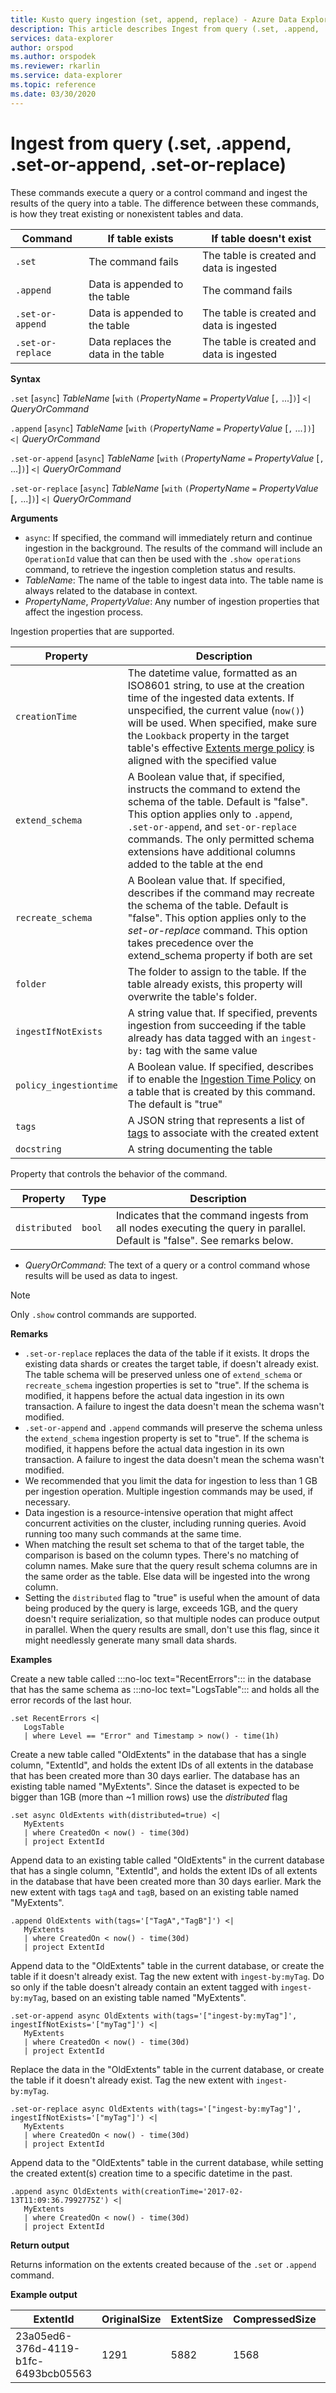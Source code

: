 ```yaml
---
title: Kusto query ingestion (set, append, replace) - Azure Data Explorer
description: This article describes Ingest from query (.set, .append, .set-or-append, .set-or-replace) in Azure Data Explorer.
services: data-explorer
author: orspod
ms.author: orspodek
ms.reviewer: rkarlin
ms.service: data-explorer
ms.topic: reference
ms.date: 03/30/2020
---
```

# Ingest from query (.set, .append, .set-or-append, .set-or-replace)

These commands execute a query or a control command and ingest the results of the query into a table. The difference between these commands, is how they treat
existing or nonexistent tables and data.

|Command          |If table exists                     |If table doesn't exist                    |
|-----------------|------------------------------------|------------------------------------------|
|`.set`           |The command fails                  |The table is created and data is ingested|
|`.append`        |Data is appended to the table      |The command fails                        |
|`.set-or-append` |Data is appended to the table      |The table is created and data is ingested|
|`.set-or-replace`|Data replaces the data in the table|The table is created and data is ingested|

**Syntax**

`.set` [`async`] *TableName* [`with` `(`*PropertyName* `=` *PropertyValue* [`,` ...]`)`] `<|` *QueryOrCommand*

`.append` [`async`] *TableName* [`with` `(`*PropertyName* `=` *PropertyValue* [`,` ...`])`] `<|` *QueryOrCommand*

`.set-or-append` [`async`] *TableName* [`with` `(`*PropertyName* `=` *PropertyValue* [`,` ...]`)`] `<|` *QueryOrCommand*

`.set-or-replace` [`async`] *TableName* [`with` `(`*PropertyName* `=` *PropertyValue* [`,` ...]`)`] `<|` *QueryOrCommand*

**Arguments**

* `async`: If specified, the command will immediately return and continue
  ingestion in the background. The results of the command will include
  an `OperationId` value that can then be used with the `.show operations`
  command, to retrieve the ingestion completion status and results.
* *TableName*: The name of the table to ingest data into.
  The table name is always related to the database in context.
* *PropertyName*, *PropertyValue*: Any number of ingestion properties that affect the ingestion process.

 Ingestion properties that are supported.

|Property        |Description|
|----------------|-----------------------------------------------------------------------------------------------------------------------------|
|`creationTime`   | The datetime value, formatted as an ISO8601 string, to use at the creation time of the ingested data extents. If unspecified, the current value (`now()`) will be used. When specified, make sure the `Lookback` property in the target table's effective [Extents merge policy](../mergepolicy.md) is aligned with the specified value|
|`extend_schema`  | A Boolean value that, if specified, instructs the command to extend the schema of the table. Default is "false". This option applies only to `.append`, `.set-or-append`, and `set-or-replace` commands. The only permitted schema extensions have additional columns added to the table at the end|
|`recreate_schema`  | A Boolean value that. If specified, describes if the command may recreate the schema of the table. Default is "false". This option applies only to the *set-or-replace* command. This option takes precedence over the extend_schema property if both are set|
|`folder`         | The folder to assign to the table. If the table already exists, this property will overwrite the table's folder.|
|`ingestIfNotExists`   | A string value that. If specified, prevents ingestion from succeeding if the table already has data tagged with an `ingest-by:` tag with the same value|
|`policy_ingestiontime`   | A Boolean value. If specified, describes if to enable the [Ingestion Time Policy](../show-table-ingestion-time-policy-command.md) on a table that is created by this command. The default is "true"|
|`tags`   | A JSON string that represents a list of [tags](../extents-overview.md#extent-tagging) to associate with the created extent |
|`docstring`   | A string documenting the table|

 Property that controls the behavior of the command.

|Property        |Type    |Description|
|----------------|--------|-----------------------------------------------------------------------------------------------------------------------------|
|`distributed`   |`bool`  |Indicates that the command ingests from all nodes executing the query in parallel. Default is "false".  See remarks below.|

* *QueryOrCommand*: The text of a query or a control command whose results will be used as data to ingest.

> [!NOTE]
> Only `.show` control commands are supported.

**Remarks**

* `.set-or-replace` replaces the data of the table if it exists. It drops the existing data shards or creates the target table, if doesn't already exist.
  The table schema will be preserved unless one of `extend_schema` or `recreate_schema`
  ingestion properties is set to "true". If the schema is modified, it happens before the actual data ingestion in its own transaction. A failure to ingest the data doesn't mean the schema wasn't modified.
* `.set-or-append` and `.append` commands will preserve the schema unless the  `extend_schema` ingestion property is set to "true". If the schema is modified, it happens before the actual data ingestion in its own transaction. A failure to ingest the data doesn't mean the schema wasn't modified.
* We recommended that you limit the data for ingestion to less than 1 GB per ingestion
  operation. Multiple ingestion commands may be used, if necessary.
* Data ingestion is a resource-intensive operation that might affect concurrent activities on the cluster, including running queries. Avoid running too many such commands at the same time.
* When matching the result set schema to that of the target table, the comparison is based on the column types. There's no matching of column names. Make sure that the query result schema columns are in the same order as the table. Else data will be ingested into the wrong column.
* Setting the `distributed` flag to "true" is useful when the amount of data being
  produced by the query is large, exceeds 1GB, and the query doesn't
  require serialization, so that multiple nodes can produce output in parallel.
  When the query results are small, don't use this flag, since it might needlessly generate many small data shards.

**Examples** 

Create a new table called :::no-loc text="RecentErrors"::: in the database that has the same schema as :::no-loc text="LogsTable"::: and holds all the error records of the last hour.

```kusto
.set RecentErrors <|
   LogsTable
   | where Level == "Error" and Timestamp > now() - time(1h)
```

Create a new table called "OldExtents" in the database that has a single column, "ExtentId", and holds the extent IDs of all extents in the database that has been created more than 30 days earlier. The database has an existing table named "MyExtents". Since the dataset is expected to be bigger than 1GB (more than ~1 million rows) use the *distributed* flag 

```kusto
.set async OldExtents with(distributed=true) <|
   MyExtents 
   | where CreatedOn < now() - time(30d)
   | project ExtentId
```

Append data to an existing table called "OldExtents" in the current database that has a single column, "ExtentId", and holds the extent IDs of all extents in the database that have been created more than 30 days earlier.
Mark the new extent with tags `tagA` and `tagB`, based on an existing table named "MyExtents".

```kusto
.append OldExtents with(tags='["TagA","TagB"]') <| 
   MyExtents 
   | where CreatedOn < now() - time(30d) 
   | project ExtentId
```

Append data to the "OldExtents" table in the current database, or create the table if it doesn't already exist. Tag the new extent with `ingest-by:myTag`. Do so only if the table doesn't already contain an extent tagged with `ingest-by:myTag`, based on an existing table named "MyExtents".

```kusto
.set-or-append async OldExtents with(tags='["ingest-by:myTag"]', ingestIfNotExists='["myTag"]') <|
   MyExtents
   | where CreatedOn < now() - time(30d)
   | project ExtentId
```

Replace the data in the "OldExtents" table in the current database, or create the table if it doesn't already exist. Tag the new extent with `ingest-by:myTag`.

```kusto
.set-or-replace async OldExtents with(tags='["ingest-by:myTag"]', ingestIfNotExists='["myTag"]') <| 
   MyExtents 
   | where CreatedOn < now() - time(30d) 
   | project ExtentId
```

Append data to the "OldExtents" table in the current database, while setting the created extent(s) creation time to a specific datetime in the past.

```kusto
.append async OldExtents with(creationTime='2017-02-13T11:09:36.7992775Z') <| 
   MyExtents 
   | where CreatedOn < now() - time(30d) 
   | project ExtentId     
```

**Return output**
 
Returns information on the extents created because of the `.set` or `.append` command.

**Example output**

|ExtentId |OriginalSize |ExtentSize |CompressedSize |IndexSize |RowCount | 
|--|--|--|--|--|--|
|23a05ed6-376d-4119-b1fc-6493bcb05563 |1291 |5882 |1568 |4314 |10 |
